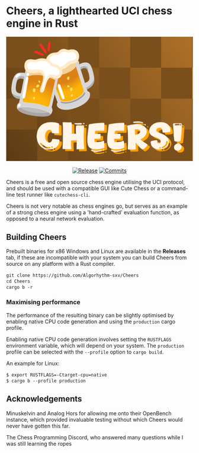 # Cheers, a lighthearted UCI chess engine in Rust

<div align="center">

  ![Cheers logo](logo.png)

  [![Release](https://img.shields.io/github/v/release/Algorhythm-sxv/Cheers)](https://github.com/Algorhythm-sxv/Cheers/releases/latest)
  [![Commits](https://img.shields.io/github/commits-since/Algorhythm-sxv/Cheers/latest
)](https://github.com/Algorhythm-sxv/Cheers/commits/master)

</div>

Cheers is a free and open source chess engine utilising the UCI protocol, and should be used with a compatible GUI like Cute Chess or a command-line test runner like `cutechess-cli`.

Cheers is not very notable as chess engines go, but serves as an example of a strong chess engine using a 'hand-crafted' evaluation function, as opposed to a neural network evaluation.

## Building Cheers
Prebuilt binaries for x86 Windows and Linux are available in the **Releases** tab, if these are incompatible with your system you can build Cheers from source on any platform with a Rust compiler.

```
git clone https://github.com/Algorhythm-sxv/Cheers
cd Cheers
cargo b -r
```

### Maximising performance
The performance of the resulting binary can be slightly optimised by enabling native CPU code generation and using the `production` cargo profile.

Enabling native CPU code generation involves setting the `RUSTFLAGS` environment variable, which will depend on your system. The `production` profile can be selected with the `--profile` option to `cargo build`.

An example for Linux:
```
$ export RUSTFLAGS=-Ctarget-cpu=native
$ cargo b --profile production
```

## Acknowledgements
Minuskelvin and Analog Hors for allowing me onto their OpenBench instance, which provided invaluable testing without which Cheers would never have gotten this far.

The Chess Programming Discord, who answered many questions while I was still learning the ropes